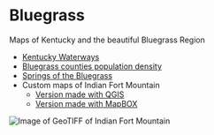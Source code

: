 # Bluegrass

Maps of Kentucky and the beautiful Bluegrass Region

* [Kentucky Waterways](waterways)
* [Bluegrass counties population density](pop_density)
* [Springs of the Bluegrass](springs)
* Custom maps of Indian Fort Mountain
  * [Version made with QGIS](#)
  * [Version made with MapBOX](#)

![Image of GeoTIFF of Indian Fort Mountain](indian-fort-mtn.png)
